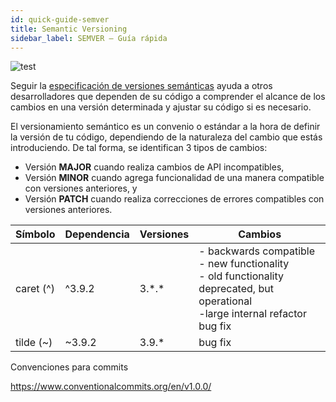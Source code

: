 ```yaml
---
id: quick-guide-semver
title: Semantic Versioning
sidebar_label: SEMVER – Guía rápida
---
```

![test](/personal-docusaurus/img/docs/semver.jpg)

Seguir la [especificación de versiones semánticas](https://semver.org/) ayuda a otros desarrolladores que dependen de su código a comprender el alcance de los cambios en una versión determinada y ajustar su código si es necesario.

El versionamiento semántico es un convenio o estándar a la hora de definir la versión de tu código, dependiendo de la naturaleza del cambio que estás introduciendo. De tal forma, se identifican 3 tipos de cambios:

- Versión **MAJOR** cuando realiza cambios de API incompatibles,
- Versión **MINOR** cuando agrega funcionalidad de una manera compatible con versiones anteriores, y
- Versión **PATCH** cuando realiza correcciones de errores compatibles con versiones anteriores.

| Símbolo    | Dependencia | Versiones | Cambios                                                                                                                |
| ---------  | ----------  | --------  | ---------------------------------------------------------------------------------------------------------------------- |
| caret (^)  | ^3.9.2      | 3.\*.\*     | - backwards compatible <br/> - new functionality <br/> - old functionality deprecated, but operational <br/> -large internal refactor bug fix |
| tilde (~)  | ~3.9.2      | 3.9.\*    | bug fix                                                                                                                |

Convenciones para commits 

https://www.conventionalcommits.org/en/v1.0.0/

